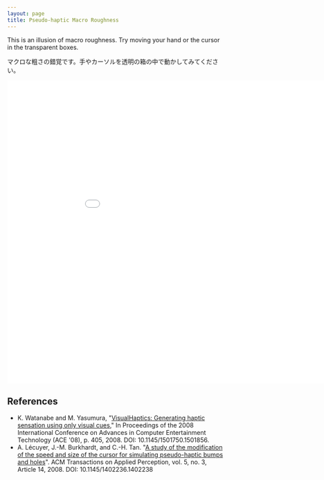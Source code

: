 ```yaml
---
layout: page
title: Pseudo-haptic Macro Roughness
---
```


This is an illusion of macro roughness. Try moving your hand or the cursor in the transparent boxes.

マクロな粗さの錯覚です。手やカーソルを透明の箱の中で動かしてみてください。

<iframe id="unity-iframe" src="../demos/PseudoHapticMacroRoughness/index.html" width="960" height="700" scrolling="no" frameborder="0" style="-webkit-transform-origin:0 0;-moz-transform-origin:0 0;-ms-transform-origin:0 0;"></iframe>

## References
- K. Watanabe and M. Yasumura, "[VisualHaptics: Generating haptic sensation using only visual cues](https://dl.acm.org/doi/10.1145/1501750.1501856)," In Proceedings of the 2008 International Conference on Advances in Computer Entertainment Technology (ACE '08), p. 405, 2008. DOI: 10.1145/1501750.1501856.
- A. Lécuyer, J.-M. Burkhardt, and C.-H. Tan. "[A study of the modification of the speed and size of the cursor for simulating pseudo-haptic bumps and holes](https://dl.acm.org/doi/10.1145/1402236.1402238)". ACM Transactions on Applied Perception, vol. 5, no. 3, Article 14, 2008. DOI: 10.1145/1402236.1402238

